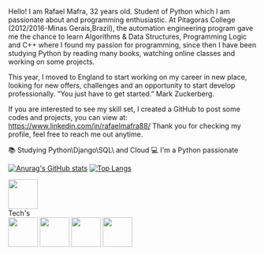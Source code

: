 Hello! I am Rafael Mafra, 32 years old.
Student of Python which I am passionate about and programming enthusiastic. At Pitagoras College (2012/2016-Minas Gerais,Brazil), the automation engineering program gave me the chance to learn Algorithms & Data Structures, Programming Logic and C++ where I found my passion for programming, since then I have been studying Python by reading many books, watching online classes and working on some projects.

This year, I moved to England to start working on my career in new place, looking for new offers, challenges and an opportunity to start develop professionally.
“You just have to get started.” Mark Zuckerberg.

If you are interested to see my skill set, I created a GitHub to post some codes and projects, you can view at: https://www.linkedin.com/in/rafaelmafra88/
Thank you for checking my profile, feel free to reach me out anytime. 


📚 Studying Python\Django\SQL\ and Cloud 
💻 I'm a Python passionate


[![Anurag's GitHub stats](https://github-readme-stats.vercel.app/api?username=rafaelmaframg&count_private=true&show_icons=true&theme=cobalt)](https://github.com/anuraghazra/github-readme-stats)
[![Top Langs](https://github-readme-stats.vercel.app/api/top-langs/?username=rafaelmaframg&layout=compact&theme=cobalt)](https://github.com/anuraghazra/github-readme-stats)
<div>
<a href="https://www.linkedin.com/in/rafaelmafra88/">
<img src="https://cdn.jsdelivr.net/gh/devicons/devicon/icons/linkedin/linkedin-original.svg"  align="center" heigth="50" width="60"></a>
</div>

<div>
 Tech's<br>
<img src="https://cdn.jsdelivr.net/gh/devicons/devicon/icons/python/python-original-wordmark.svg" align="center" heigth="50" width="60"/>
<img src="https://cdn.jsdelivr.net/gh/devicons/devicon/icons/django/django-plain-wordmark.svg" align="center" heigth="50" width="60"/>
<img src="https://cdn.jsdelivr.net/gh/devicons/devicon/icons/html5/html5-original-wordmark.svg" align="center" heigth="50" width="60"/>
<img src="https://cdn.jsdelivr.net/gh/devicons/devicon/icons/javascript/javascript-original.svg" align="center" heigth="50" width="60"/>          
</div>

